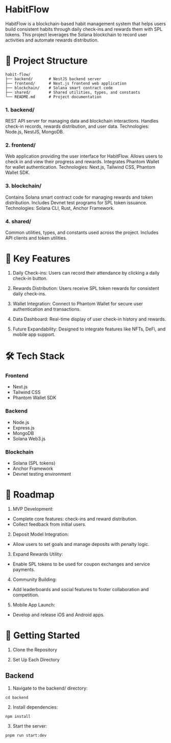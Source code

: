 # HabitFlow
HabitFlow is a blockchain-based habit management system that helps users build consistent habits through daily check-ins and rewards them with SPL tokens. This project leverages the Solana blockchain to record user activities and automate rewards distribution.

# 📂 Project Structure

```
habit-flow/
├── backend/       # NestJS backend server
├── frontend/      # Next.js frontend web application
├── blockchain/    # Solana smart contract code
├── shared/        # Shared utilities, types, and constants
└── README.md      # Project documentation
```

### 1. backend/
REST API server for managing data and blockchain interactions.
Handles check-in records, rewards distribution, and user data.
Technologies: Node.js, NestJS, MongoDB.

### 2. frontend/
Web application providing the user interface for HabitFlow.
Allows users to check in and view their progress and rewards.
Integrates Phantom Wallet for wallet authentication.
Technologies: Next.js, Tailwind CSS, Phantom Wallet SDK.

### 3. blockchain/
Contains Solana smart contract code for managing rewards and token distribution.
Includes Devnet test programs for SPL token issuance.
Technologies: Solana CLI, Rust, Anchor Framework.

### 4. shared/
Common utilities, types, and constants used across the project.
Includes API clients and token utilities.


# 🚀 Key Features

1. Daily Check-ins: Users can record their attendance by clicking a daily check-in button.

2. Rewards Distribution: Users receive SPL token rewards for consistent daily check-ins.

3. Wallet Integration: Connect to Phantom Wallet for secure user authentication and transactions.

4. Data Dashboard: Real-time display of user check-in history and rewards.

5. Future Expandability: Designed to integrate features like NFTs, DeFi, and mobile app support.


# 🛠️ Tech Stack

### Frontend
- Next.js
- Tailwind CSS
- Phantom Wallet SDK

### Backend
- Node.js
- Express.js
- MongoDB
- Solana Web3.js

### Blockchain
- Solana (SPL tokens)
- Anchor Framework
- Devnet testing environment

# 📌 Roadmap

1. MVP Development:
- Complete core features: check-ins and reward distribution.
- Collect feedback from initial users.
2. Deposit Model Integration:
- Allow users to set goals and manage deposits with penalty logic.
3. Expand Rewards Utility:
- Enable SPL tokens to be used for coupon exchanges and service payments.
4. Community Building:
- Add leaderboards and social features to foster collaboration and competition.
5. Mobile App Launch:
- Develop and release iOS and Android apps.


# 🌱 Getting Started

1. Clone the Repository

2. Set Up Each Directory

## Backend

1. Navigate to the backend/ directory:
```
cd backend
```


2. Install dependencies:
```
npm install
```

3. Start the server:
```
pnpm run start:dev
```
